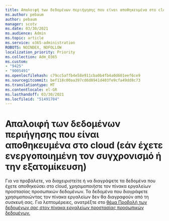 ```yaml
---
title: Απαλοιφή των δεδομένων περιήγησης που είναι αποθηκευμένα στο cloud (εάν έχετε ενεργοποιημένη τον συγχρονισμό ή την εξατομίκευση)
ms.author: pebaum
author: pebaum
manager: scotv
ms.date: 03/30/2021
ms.audience: Admin
ms.topic: article
ms.service: o365-administration
ROBOTS: NOINDEX, NOFOLLOW
localization_priority: Priority
ms.collection: Adm_O365
ms.custom:
- "9425"
- "9005491"
ms.openlocfilehash: c79cc5affb4e58e911cba0b4fb4a0d601eef6ce9
ms.sourcegitcommit: bef118c00aa397cd6d8941d403fe9cfa49dd8c73
ms.translationtype: MT
ms.contentlocale: el-GR
ms.lasthandoff: 03/30/2021
ms.locfileid: "51491704"
---
```

# <a name="clear-the-browsing-data-stored-in-the-cloud-if-youve-turned-on-sync-or-personalization"></a>Απαλοιφή των δεδομένων περιήγησης που είναι αποθηκευμένα στο cloud (εάν έχετε ενεργοποιημένη τον συγχρονισμό ή την εξατομίκευση)

Για να προβάλετε, να διαχειριστείτε ή να διαγράψετε τα δεδομένα που έχετε αποθηκεύσει στο cloud, χρησιμοποιήστε τον πίνακα εργαλείων προστασίας προσωπικών δεδομένων. Τα δεδομένα που διαγράφετε χρησιμοποιώντας τον πίνακα εργαλείων δεν θα διαγραφούν από τη συσκευή σας. Για λεπτομέρειες, ανατρέξτε στο [θέμα Προβολή των δεδομένων σας στον πίνακα εργαλείων προστασίας προσωπικών δεδομένων.](https://support.microsoft.com/windows/view-your-data-on-the-privacy-dashboard-03d3e27f-1981-5ff4-ba1c-d6b1031ae433)